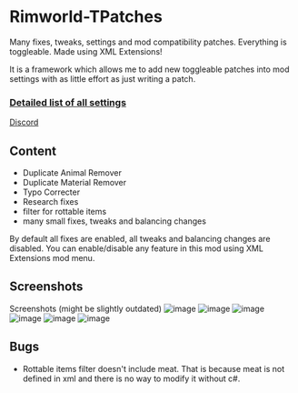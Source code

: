 # Rimworld-TPatches
Many fixes, tweaks, settings and mod compatibility patches. Everything is toggleable. Made using XML Extensions!

It is a framework which allows me to add new toggleable patches into mod settings with as little effort as just writing a patch.

### [Detailed list of all settings](https://docs.google.com/spreadsheets/d/1nhq6maAQgqy5VEXBN_rNa-neVqVlNxartAt38_Km4TA/edit?usp=sharing)

[Discord](https://discord.gg/dcVj4b5VwJ)


## Content
- Duplicate Animal Remover
- Duplicate Material Remover
- Typo Correcter
- Research fixes
- filter for rottable items
- many small fixes, tweaks and balancing changes

By default all fixes are enabled, all tweaks and balancing changes are disabled. You can enable/disable any feature in this mod using XML Extensions mod menu.

## Screenshots
Screenshots (might be slightly outdated)
![image](https://user-images.githubusercontent.com/76593873/140619025-2ab37e31-435d-497a-989b-64e57a303b81.png)
![image](https://user-images.githubusercontent.com/76593873/140619057-b614c063-f10b-44d4-b01a-4a9399c6bc86.png)
![image](https://user-images.githubusercontent.com/76593873/140619072-45d298b6-6045-4187-a839-88d55dfb6b06.png)
![image](https://user-images.githubusercontent.com/76593873/140619086-51164aa5-1ced-4018-abd9-a5521a38f88b.png)
![image](https://user-images.githubusercontent.com/76593873/137011197-77af973f-c791-46d1-a3c3-a63ec137c729.png)
![image](https://user-images.githubusercontent.com/76593873/137011210-e827b089-c395-4ee0-89d2-b28c49110538.png)

## Bugs
- Rottable items filter doesn't include meat. That is because meat is not defined in xml and there is no way to modify it without c#.
